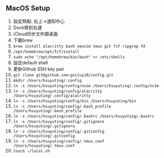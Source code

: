## MacOS Setup

1. 設定熱點: 右上->通知中心
1. Dock移到右邊
1. iCloud同步文件跟桌面
1. 下載brew
1. `brew install alacritty bash neovim tmux git fzf ripgrep fd`
1. `/opt/homebrew/opt/fzf/install`
1. `sudo echo "/opt/homebrew/bin/bash" >> /etc/shells`
1. 設定default shell
1. 更新Github SSH key pair
1. `git clone git@github.com:gnituy18/config.git`
1. `mkdir /Users/hsuyuting/.config`
1. `ln -s /Users/hsuyuting/config/nvim /Users/hsuyuting/.config/nvim`
1. `ln -s /Users/hsuyuting/config/alacritty /Users/hsuyuting/.config/alacritty`
1. `ln -s /Users/hsuyuting/config/bin /Users/hsuyuting/bin`
1. `ln -s /Users/hsuyuting/config/.bash_profile /Users/hsuyuting/.bash_profile`
1. `ln -s /Users/hsuyuting/config/.bashrc /Users/hsuyuting/.bashrc`
1. `ln -s /Users/hsuyuting/config/.gitignore /Users/hsuyuting/.gitignore`
1. `ln -s /Users/hsuyuting/config/.gitconfig /Users/hsuyuting/.gitconfig`
1. `ln -s /Users/hsuyuting/config/.tmux.conf /Users/hsuyuting/.tmux.conf`
1. `touch ~/local.sh`
